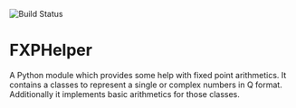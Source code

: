 ![Build Status](https://github.com/karol-sw/FXPHelper/workflows/Python%20application/badge.svg)

# FXPHelper
A Python module which provides some help with fixed point arithmetics.
It contains a classes to represent a single or complex numbers in Q format. Additionally it implements basic arithmetics for those classes.

